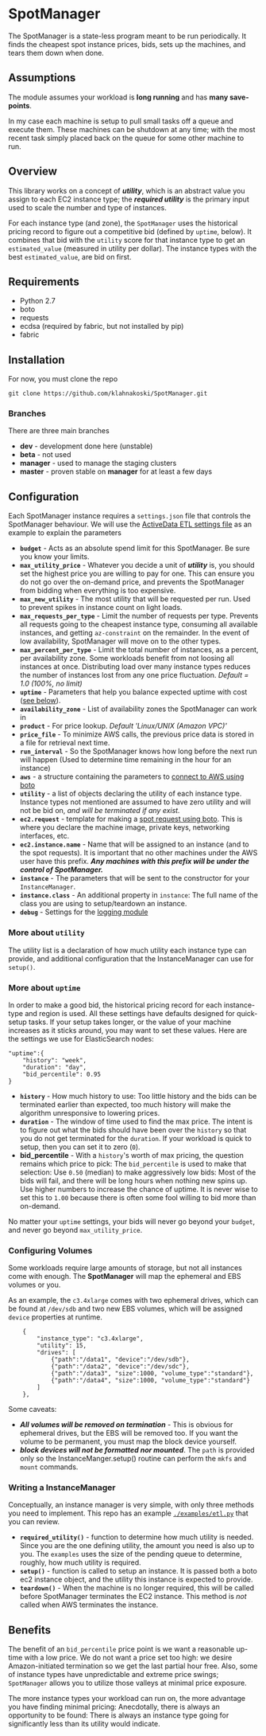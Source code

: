 
# SpotManager

The SpotManager is a state-less program meant to be run periodically.  It 
finds the cheapest spot instance prices, bids, sets up the machines, and 
tears them down when done.

## Assumptions

The module assumes your workload is **long running** and has 
**many save-points**.    

In my case each machine is setup to pull small tasks off a queue and 
execute them.  These machines can be shutdown at any time; with the most 
recent task simply placed back on the queue for some other machine to run.   

## Overview

This library works on a concept of ***utility***, which is an abstract value 
you assign to each EC2 instance type; the ***required utility*** is the 
primary input used to scale the number and type of instances. 

For each instance type (and zone), the `SpotManager` uses the historical 
pricing record to figure out a competitive bid (defined by `uptime`, below).
It combines that bid with the `utility` score for that instance type to get
an `estimated_value` (measured in utility per dollar). The instance types
with the best `estimated_value`, are bid on first.

## Requirements

* Python 2.7
* boto
* requests
* ecdsa (required by fabric, but not installed by pip)
* fabric

## Installation

For now, you must clone the repo

	git clone https://github.com/klahnakoski/SpotManager.git

### Branches

There are three main branches

* **dev** - development done here (unstable)
* **beta** - not used
* **manager** - used to manage the staging clusters
* **master** - proven stable on **manager** for at least a few days


## Configuration

Each SpotManager instance requires a `settings.json` file that controls the 
SpotManager behaviour.  We will use the [ActiveData ETL settings file](examples/config/etl_settings.json) 
as an example to explain the parameters

	
* **`budget`** - Acts as an absolute spend limit for this SpotManager. Be sure 
you know your limits.
* **`max_utility_price`** - Whatever you decide a unit of ***utility*** is, 
you should set the highest price you are willing to pay for one.  This can 
ensure you do not go over the on-demand price, and prevents the SpotManager 
from bidding when everything is too expensive.
* **`max_new_utility`** - The most utility that will be requested per run. 
Used to prevent spikes in instance count on light loads.
* **`max_requests_per_type`** - Limit the number of requests per type.
Prevents all requests going to the cheapest instance type, consuming all 
available instances, and getting `az-constraint` on the remainder.  In the 
event of low availability, SpotManager will move on to the other types.
* **`max_percent_per_type`** - Limit the total number of instances, as a 
percent, per availability zone.  Some workloads benefit from not loosing all 
instances at once.  Distributing load over many instance types reduces the 
number of instances lost from any one price fluctuation.  *Default = 1.0 
(100%, no limit)*
* **`uptime`** - Parameters that help you balance expected uptime with cost 
([see below](#more-about-uptime)).
* **`availability_zone`** - List of availability zones the SpotManager can work in 
* **`product`** - For price lookup.  *Default 'Linux/UNIX (Amazon VPC)'*
* **`price_file`** - To minimize AWS calls, the previous price data is stored 
in a file for retrieval next time.
* **`run_interval`** - So the SpotManager knows how long before the next run 
will happen (Used to determine time remaining in the hour for an instance) 
* **`aws`** - a structure containing the parameters to [connect to AWS using boto](http://boto.readthedocs.org/en/latest/ref/ec2.html#boto.ec2.connection.EC2Connection)
* **`utility`** - a list of objects declaring the utility of each instance 
type.  Instance types not mentioned are assumed to have zero utility and 
will not be bid on, **and will be terminated if any exist*.* 
* **`ec2.request`** - template for making a [spot request using boto](http://boto.readthedocs.org/en/latest/ref/ec2.html#boto.ec2.connection.EC2Connection.request_spot_instances). This is where you declare the machine image, private keys, networking interfaces, etc.
* **`ec2.instance.name`** - Name that will be assigned to an instance (and 
to the spot requests).  It is important that no other machines under the AWS 
user have this prefix.  ***Any machines with this prefix will be under the 
control of SpotManager.***    
* **`instance`** -  The parameters that will be sent to the constructor for
your `InstanceManager`. 
* **`instance.class`** - An additional property in `instance`: The full name 
of the class you are using to setup/teardown an instance.
* **`debug`** - Settings for the [logging module](https://github.com/klahnakoski/SpotManager/blob/master/pyLibrary/debugs/README.md#configuration)

### More about `utility`

The utility list is a declaration of how much utility each instance type can 
provide, and  additional configuration that the InstanceManager can use for 
`setup()`.

### More about `uptime`

In order to make a good bid, the historical pricing record for each instance-
type and region is used. All these settings have defaults designed for quick-
setup tasks.  If your setup takes longer, or the value of your machine 
increases as it sticks around, you may want to set these values. Here are the 
settings we use for ElasticSearch nodes:

	"uptime":{
		"history": "week",
		"duration": "day",
		"bid_percentile": 0.95
	}

* **`history`** - How much history to use: Too little history and the bids can 
be terminated earlier than expected, too much history will make the algorithm 
unresponsive to lowering prices.
* **`duration`** - The window of time used to find the max price. The intent 
is to figure out what the bids should have been over the `history` so that you 
do not get terminated for the `duration`.  If your workload is quick to setup, 
then you can set it to zero (`0`).
* **bid_percentile** - With a `history`'s worth of max pricing, the question 
remains which price to pick: The `bid_percentile` is used to make that 
selection: Use `0.50` (median) to make aggressively low bids: Most of the bids
will fail, and there will be long hours when nothing new spins up. Use higher 
numbers to increase the chance of uptime.  It is never wise to set this to 
`1.00` because there is often some fool willing to bid more than on-demand.  

No matter your `uptime` settings, your bids will never go beyond your 
`budget`, and never go beyond `max_utility_price`.


### Configuring Volumes

Some workloads require large amounts of storage, but not all instances come 
with enough.  The **SpotManager** will map the ephemeral and EBS volumes or 
you.

As an example, the `c3.4xlarge` comes with two ephemeral drives, which can 
be found at `/dev/sdb` and two new EBS volumes, which will be assigned 
`device` properties at runtime.

		{
			"instance_type": "c3.4xlarge",
			"utility": 15,
			"drives": [
				{"path":"/data1", "device":"/dev/sdb"},
				{"path":"/data2", "device":"/dev/sdc"},
				{"path":"/data3", "size":1000, "volume_type":"standard"},
				{"path":"/data4", "size":1000, "volume_type":"standard"}
			]
		},

Some caveats:

* ***All volumes will be removed on termination*** - This is obvious for 
ephemeral drives, but the EBS will be removed too.  If you want the volume 
to be permanent, you must map the block device yourself.
* ***block devices will not be formatted nor mounted***.  The `path` is 
provided only so the InstanceManger.setup() routine can perform the `mkfs` 
and `mount` commands.

### Writing a InstanceManager

Conceptually, an instance manager is very simple, with only three methods 
you need to implement.  This repo has an example [`./examples/etl.py`](https://github.com/klahnakoski/SpotManager/blob/master/examples/etl.py) 
that you can review. 

* **`required_utility()`** - function to determine how much utility is 
needed.  Since you are the one defining utility, the amount you need is 
also up to you.  The `examples` uses the size of the pending queue to 
determine, roughly, how much utility is required.
* **`setup()`** - function is called to setup an instance.  It is passed 
both a boto ec2 instance object, and the utility this instance is 
expected to provide. 
* **`teardown()`** - When the machine is no longer required, this will be 
called before SpotManager terminates the EC2 instance.  This method is 
*not* called when AWS terminates the instance.  


## Benefits

The benefit of an `bid_percentile` price point is we want a reasonable up-time with a low 
price. We do not want a price set too high: we desire Amazon-initiated 
termination so we get the last partial hour free.  Also, some of instance 
types have unpredictable and extreme price swings; `SpotManager` allows you 
to utilize those valleys at minimal price exposure.

The more instance types your workload can run on, the more advantage you have 
finding minimal pricing:  Anecdotally, there is always an opportunity to be 
found: There is always an instance type going for significantly less than 
its utility would indicate.

